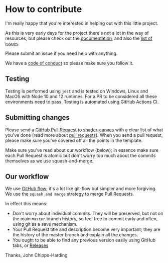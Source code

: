 # How to contribute

I'm really happy that you're interested in helping out with this little project.

As this is very early days for the project there's not a lot in the way of
resources, but please check out the [documentation](./README.md), and also the
[list of issues](https://github.com/signal-noise/shader-canvas/issues).

Please submit an issue if you need help with anything.

We have a [code of conduct](./CODE_OF_CONDUCT.md) so please make sure you follow
it.

## Testing

Testing is performed using `jest` and is tested on Windows, Linux and MacOS with
Node 10 and 12 runtimes. For a PR to be considered all these environments need to
pass. Testing is automated using GitHub Actions CI.

## Submitting changes

Please send a
[GitHub Pull Request to shader-canvas](https://github.com/signal-noise/shader-canvas/pull/new/master)
with a clear list of what you've done (read more about
[pull requests](https://help.github.com/en/articles/about-pull-requests)). When you send a pull
request, please make sure you've covered off all the points in the template.

Make sure you've read about our workflow (below); in essence make sure each Pull
Request is atomic but don't worry too much about the commits themselves as we use
squash-and-merge.

## Our workflow

We use [GitHub flow](https://guides.github.com/introduction/flow/); it's a lot
like git-flow but simpler and more forgiving. We use the `squash and merge`
strategy to merge Pull Requests.

In effect this means:

- Don't worry about individual commits. They will be preserved, but not on the
  main `master` branch history, so feel free to commit early and often, using
  git as a save mechanism.
- Your Pull Request title and description become very important; they are the
  history of the master branch and explain all the changes.
- You ought to be able to find any previous version easily using GitHub tabs, or
  [Releases](https://github.com/signal-noise/shader-canvas/releases)

Thanks, John Chipps-Harding
